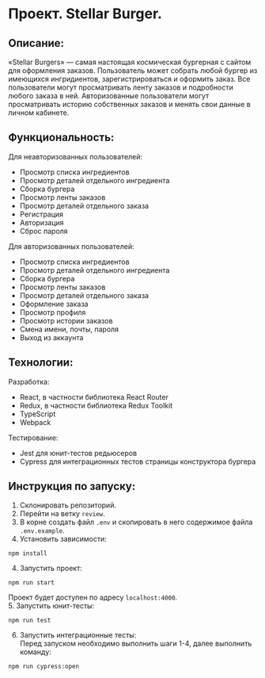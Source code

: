 # Проект. Stellar Burger.

## Описание:
«Stellar Burgers» — самая настоящая космическая бургерная с сайтом для оформления заказов. Пользователь может собрать любой бургер из имеющихся ингридиентов, зарегистрироваться и оформить заказ. Все пользователи могут просматривать ленту заказов и подробности любого заказа в ней. Авторизованные пользователи могут просматривать историю собственных заказов и менять свои данные в личном кабинете.

## Функциональность:  
Для неавторизованных пользователей:  
* Просмотр списка ингредиентов
* Просмотр деталей отдельного ингредиента
* Сборка бургера
* Просмотр ленты заказов
* Просмотр деталей отдельного заказа
* Регистрация
* Авторизация
* Сброс пароля

Для авторизованных пользователей:
* Просмотр списка ингредиентов
* Просмотр деталей отдельного ингредиента
* Сборка бургера
* Просмотр ленты заказов
* Просмотр деталей отдельного заказа
* Оформление заказа
* Просмотр профиля
* Просмотр истории заказов
* Смена имени, почты, пароля
* Выход из аккаунта

## Технологии:
Разработка:  
* React, в частности библиотека React Router
* Redux, в частности библиотека Redux Toolkit
* TypeScript
* Webpack

Тестирование:  
* Jest для юнит-тестов редьюсеров
* Cypress для интеграционных тестов страницы конструктора бургера

## Инструкция по запуску:
1. Склонировать репозиторий.
2. Перейти на ветку `review`.
3. В корне создать файл `.env` и скопировать в него содержимое файла `.env.example`.
4. Установить зависимости:
```
npm install
```
4. Запустить проект:
```
npm run start
```
Проект будет доступен по адресу `localhost:4000`.  
5. Запустить юнит-тесты:  
```
npm run test
```  
6. Запустить интеграционные тесты:  
Перед запуском необходимо выполнить шаги 1-4, далее выполнить команду:  
```
npm run cypress:open
```
